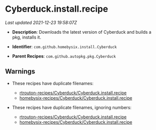 # Cyberduck.install.recipe

_Last updated 2021-12-23 19:58:07Z_

- **Description**: Downloads the latest version of Cyberduck and builds a pkg, installs it.

- **Identifier**: `com.github.homebysix.install.Cyberduck`

- **Parent Recipes**: `com.github.autopkg.pkg.Cyberduck`

## Warnings

- These recipes have duplicate filenames:
    - [rtrouton-recipes/Cyberduck/Cyberduck.install.recipe](/autopkg-dupe-tracker/rtrouton-recipes/Cyberduck/Cyberduck.install.recipe)
    - [homebysix-recipes/Cyberduck/Cyberduck.install.recipe](/autopkg-dupe-tracker/homebysix-recipes/Cyberduck/Cyberduck.install.recipe)

- These recipes have duplicate filenames, ignoring numbers:
    - [rtrouton-recipes/Cyberduck/Cyberduck.install.recipe](/autopkg-dupe-tracker/rtrouton-recipes/Cyberduck/Cyberduck.install.recipe)
    - [homebysix-recipes/Cyberduck/Cyberduck.install.recipe](/autopkg-dupe-tracker/homebysix-recipes/Cyberduck/Cyberduck.install.recipe)
